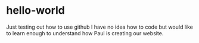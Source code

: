 # hello-world
Just testing out how to use github
I have no idea how to code but would like to learn enough to understand how Paul is creating our website.
